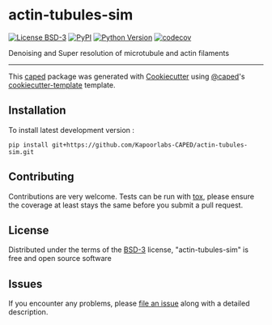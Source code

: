 # actin-tubules-sim

[![License BSD-3](https://img.shields.io/pypi/l/actin-tubules-sim.svg?color=green)](https://github.com/Kapoorlabs-CAPED/actin-tubules-sim/raw/main/LICENSE)
[![PyPI](https://img.shields.io/pypi/v/actin-tubules-sim.svg?color=green)](https://pypi.org/project/actin-tubules-sim)
[![Python Version](https://img.shields.io/pypi/pyversions/actin-tubules-sim.svg?color=green)](https://python.org)
[![codecov](https://codecov.io/gh/Kapoorlabs-CAPED/actin-tubules-sim/branch/main/graph/badge.svg)](https://codecov.io/gh/Kapoorlabs-CAPED/actin-tubules-sim)


Denoising and Super resolution of microtubule and actin filaments

----------------------------------

This [caped] package was generated with [Cookiecutter] using [@caped]'s [cookiecutter-template] template.



## Installation


To install latest development version :

    pip install git+https://github.com/Kapoorlabs-CAPED/actin-tubules-sim.git


## Contributing

Contributions are very welcome. Tests can be run with [tox], please ensure
the coverage at least stays the same before you submit a pull request.

## License

Distributed under the terms of the [BSD-3] license,
"actin-tubules-sim" is free and open source software

## Issues

If you encounter any problems, please [file an issue] along with a detailed description.


[pip]: https://pypi.org/project/pip/
[caped]: https://github.com/Kapoorlabs-CAPED
[Cookiecutter]: https://github.com/audreyr/cookiecutter
[@caped]: https://github.com/Kapoorlabs-CAPED
[MIT]: http://opensource.org/licenses/MIT
[BSD-3]: http://opensource.org/licenses/BSD-3-Clause
[GNU GPL v3.0]: http://www.gnu.org/licenses/gpl-3.0.txt
[GNU LGPL v3.0]: http://www.gnu.org/licenses/lgpl-3.0.txt
[Apache Software License 2.0]: http://www.apache.org/licenses/LICENSE-2.0
[Mozilla Public License 2.0]: https://www.mozilla.org/media/MPL/2.0/index.txt
[cookiecutter-template]: https://github.com/Kapoorlabs-CAPED/cookiecutter-template

[file an issue]: https://github.com/Kapoorlabs-CAPED/actin-tubules-sim/issues

[caped]: https://github.com/Kapoorlabs-CAPED/
[tox]: https://tox.readthedocs.io/en/latest/
[pip]: https://pypi.org/project/pip/
[PyPI]: https://pypi.org/
